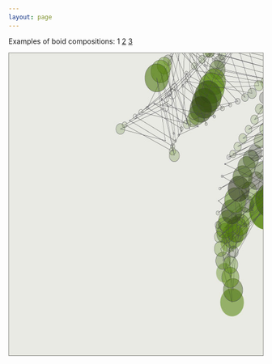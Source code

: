 ```yaml
---
layout: page
---
```

<p>Examples of boid compositions:
1 <a href="boids2">2</a> <a href="boids3">3</a></p>

<p><span class="media"><img src="/static/media/boids1.jpg" width="600" height="600" alt="" /></span>
</p>
